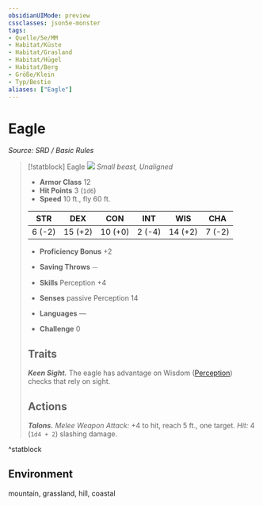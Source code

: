 ```yaml
---
obsidianUIMode: preview
cssclasses: json5e-monster
tags:
- Quelle/5e/MM
- Habitat/Küste
- Habitat/Grasland
- Habitat/Hügel
- Habitat/Berg
- Größe/Klein
- Typ/Bestie
aliases: ["Eagle"]
---
```

# Eagle
*Source: SRD / Basic Rules*  

> [!statblock] Eagle
> ![](compendium/bestiary/beast/token/eagle.png#token)
> *Small beast, Unaligned*
> 
> - **Armor Class** 12 
> - **Hit Points** 3 (`1d6`)
> - **Speed** 10 ft., fly 60 ft.
> 
> |STR|DEX|CON|INT|WIS|CHA|
> |:---:|:---:|:---:|:---:|:---:|:---:|
> | 6 (-2)|15 (+2)|10 (+0)| 2 (-4)|14 (+2)| 7 (-2)|
> 
> - **Proficiency Bonus** +2
> - **Saving Throws** ⏤
> - **Skills** Perception +4
> - **Senses** passive Perception 14
> 
> - **Languages** —
> - **Challenge** 0
> 
> ## Traits
> 
> ***Keen Sight.*** The eagle has advantage on Wisdom ([Perception](rules/skills.md#Perception)) checks that rely on sight.
> 
> ## Actions
> 
> ***Talons.*** *Melee Weapon Attack:* +4 to hit, reach 5 ft., one target. *Hit:* 4 (`1d4 + 2`) slashing damage.
^statblock

## Environment

mountain, grassland, hill, coastal
